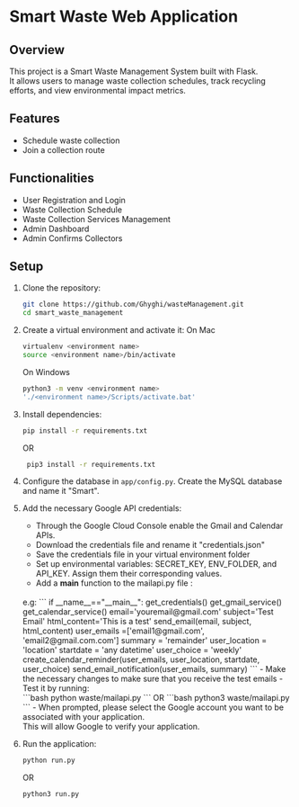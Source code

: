 # Smart Waste Web Application

## Overview

This project is a Smart Waste Management System built with Flask. <br/>
It allows users to manage waste collection schedules, track recycling efforts, and view environmental impact metrics.

## Features

- Schedule waste collection
- Join a collection route


## Functionalities

- User Registration and Login
- Waste Collection Schedule
- Waste Collection Services Management
- Admin Dashboard
- Admin Confirms Collectors


## Setup

1. Clone the repository:
    ```bash
    git clone https://github.com/Ghyghi/wasteManagement.git
    cd smart_waste_management
    ```

2. Create a virtual environment and activate it:
    On Mac
    ```bash
    virtualenv <environment name>
    source <environment name>/bin/activate
    ```
    On Windows
    ```bash
    python3 -m venv <environment name>
    './<environment name>/Scripts/activate.bat'
    ```

3. Install dependencies:
    ```bash
    pip install -r requirements.txt
    ```
    OR
   ```bash
    pip3 install -r requirements.txt
    ```

5. Configure the database in `app/config.py`.
    Create the MySQL database and name it "Smart".

6. Add the necessary Google API credentials:
    - Through the Google Cloud Console enable the Gmail and Calendar APIs.
    - Download the credentials file and rename it "credentials.json"
    - Save the credentials file in your virtual environment folder
    - Set up environmental variables: SECRET_KEY, ENV_FOLDER, and API_KEY. Assign them their corresponding values.
    - Add a __main__ function to the mailapi.py file :
    <br/>
    e.g:
    ```
    if __name__=="__main__":
        get_credentials()
        get_gmail_service()
        get_calendar_service()
        email='youremail@gmail.com'
        subject='Test Email'
        html_content='This is a test'
        send_email(email, subject, html_content)
        user_emails =['email1@gmail.com', 'email2@gmail.com.com']
        summary = 'remainder'
        user_location = 'location'
        startdate = 'any datetime'
        user_choice = 'weekly'
        create_calendar_reminder(user_emails, user_location, startdate, user_choice)
        send_email_notification(user_emails, summary)
    ```
    - Make the necessary changes to make sure that you receive the test emails
    - Test it by running: <br/>
    ```bash
    python waste/mailapi.py
    ```
    OR
    ```bash
    python3 waste/mailapi.py
    ```
    - When prompted, please select the Google account you want to be associated with your application. <br/>
    This will allow Google to verify your application.

7. Run the application:
    ```bash
    python run.py
    ```
    OR
    ```bash
    python3 run.py
    ```
